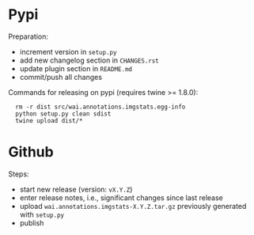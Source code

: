 Pypi
====

Preparation:
* increment version in `setup.py`
* add new changelog section in `CHANGES.rst`
* update plugin section in `README.md`
* commit/push all changes

Commands for releasing on pypi (requires twine >= 1.8.0):

```
  rm -r dist src/wai.annotations.imgstats.egg-info
  python setup.py clean sdist
  twine upload dist/*
```


Github
======

Steps:
* start new release (version: `vX.Y.Z`)
* enter release notes, i.e., significant changes since last release
* upload `wai.annotations.imgstats-X.Y.Z.tar.gz` previously generated with `setup.py`
* publish

